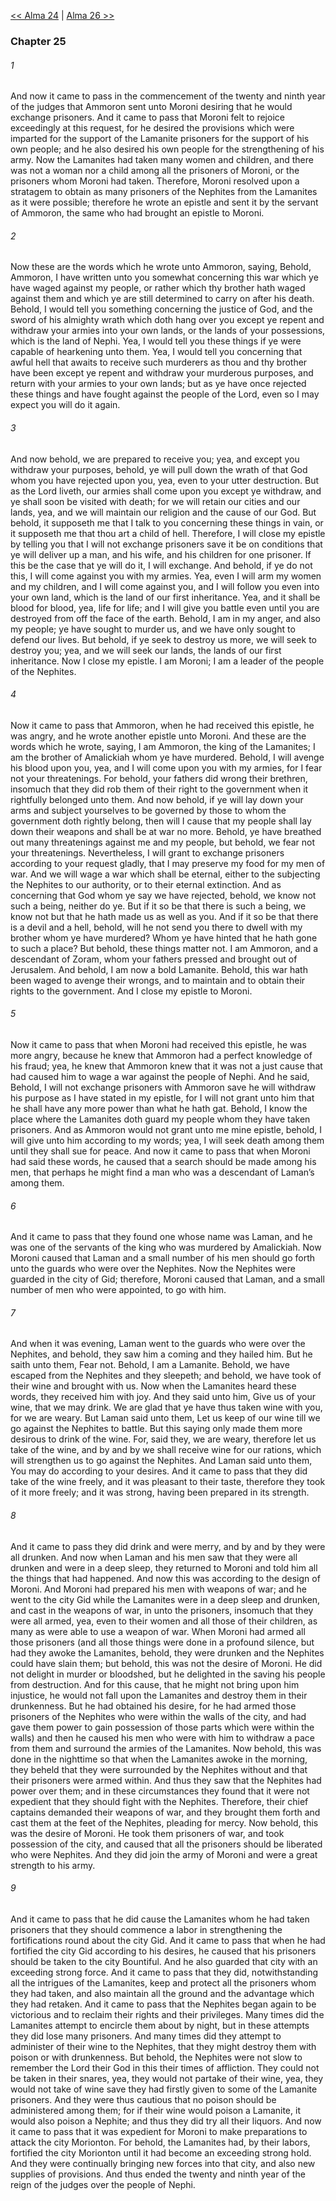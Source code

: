 [<< Alma 24](Alma%2024.md)  |  [Alma 26 >>](Alma%2026.md)

### Chapter 25
###### 1
And now it came to pass in the commencement of the twenty and ninth year of the judges that Ammoron sent unto Moroni desiring that he would exchange prisoners. And it came to pass that Moroni felt to rejoice exceedingly at this request, for he desired the provisions which were imparted for the support of the Lamanite prisoners for the support of his own people; and he also desired his own people for the strengthening of his army. Now the Lamanites had taken many women and children, and there was not a woman nor a child among all the prisoners of Moroni, or the prisoners whom Moroni had taken. Therefore, Moroni resolved upon a stratagem to obtain as many prisoners of the Nephites from the Lamanites as it were possible; therefore he wrote an epistle and sent it by the servant of Ammoron, the same who had brought an epistle to Moroni.

###### 2
Now these are the words which he wrote unto Ammoron, saying, Behold, Ammoron, I have written unto you somewhat concerning this war which ye have waged against my people, or rather which thy brother hath waged against them and which ye are still determined to carry on after his death. Behold, I would tell you something concerning the justice of God, and the sword of his almighty wrath which doth hang over you except ye repent and withdraw your armies into your own lands, or the lands of your possessions, which is the land of Nephi. Yea, I would tell you these things if ye were capable of hearkening unto them. Yea, I would tell you concerning that awful hell that awaits to receive such murderers as thou and thy brother have been except ye repent and withdraw your murderous purposes, and return with your armies to your own lands; but as ye have once rejected these things and have fought against the people of the Lord, even so I may expect you will do it again.

###### 3
And now behold, we are prepared to receive you; yea, and except you withdraw your purposes, behold, ye will pull down the wrath of that God whom you have rejected upon you, yea, even to your utter destruction. But as the Lord liveth, our armies shall come upon you except ye withdraw, and ye shall soon be visited with death; for we will retain our cities and our lands, yea, and we will maintain our religion and the cause of our God. But behold, it supposeth me that I talk to you concerning these things in vain, or it supposeth me that thou art a child of hell. Therefore, I will close my epistle by telling you that I will not exchange prisoners save it be on conditions that ye will deliver up a man, and his wife, and his children for one prisoner. If this be the case that ye will do it, I will exchange. And behold, if ye do not this, I will come against you with my armies. Yea, even I will arm my women and my children, and I will come against you, and I will follow you even into your own land, which is the land of our first inheritance. Yea, and it shall be blood for blood, yea, life for life; and I will give you battle even until you are destroyed from off the face of the earth. Behold, I am in my anger, and also my people; ye have sought to murder us, and we have only sought to defend our lives. But behold, if ye seek to destroy us more, we will seek to destroy you; yea, and we will seek our lands, the lands of our first inheritance. Now I close my epistle. I am Moroni; I am a leader of the people of the Nephites.

###### 4
Now it came to pass that Ammoron, when he had received this epistle, he was angry, and he wrote another epistle unto Moroni. And these are the words which he wrote, saying, I am Ammoron, the king of the Lamanites; I am the brother of Amalickiah whom ye have murdered. Behold, I will avenge his blood upon you, yea, and I will come upon you with my armies, for I fear not your threatenings. For behold, your fathers did wrong their brethren, insomuch that they did rob them of their right to the government when it rightfully belonged unto them. And now behold, if ye will lay down your arms and subject yourselves to be governed by those to whom the government doth rightly belong, then will I cause that my people shall lay down their weapons and shall be at war no more. Behold, ye have breathed out many threatenings against me and my people, but behold, we fear not your threatenings. Nevertheless, I will grant to exchange prisoners according to your request gladly, that I may preserve my food for my men of war. And we will wage a war which shall be eternal, either to the subjecting the Nephites to our authority, or to their eternal extinction. And as concerning that God whom ye say we have rejected, behold, we know not such a being, neither do ye. But if it so be that there is such a being, we know not but that he hath made us as well as you. And if it so be that there is a devil and a hell, behold, will he not send you there to dwell with my brother whom ye have murdered? Whom ye have hinted that he hath gone to such a place? But behold, these things matter not. I am Ammoron, and a descendant of Zoram, whom your fathers pressed and brought out of Jerusalem. And behold, I am now a bold Lamanite. Behold, this war hath been waged to avenge their wrongs, and to maintain and to obtain their rights to the government. And I close my epistle to Moroni.

###### 5
Now it came to pass that when Moroni had received this epistle, he was more angry, because he knew that Ammoron had a perfect knowledge of his fraud; yea, he knew that Ammoron knew that it was not a just cause that had caused him to wage a war against the people of Nephi. And he said, Behold, I will not exchange prisoners with Ammoron save he will withdraw his purpose as I have stated in my epistle, for I will not grant unto him that he shall have any more power than what he hath gat. Behold, I know the place where the Lamanites doth guard my people whom they have taken prisoners. And as Ammoron would not grant unto me mine epistle, behold, I will give unto him according to my words; yea, I will seek death among them until they shall sue for peace. And now it came to pass that when Moroni had said these words, he caused that a search should be made among his men, that perhaps he might find a man who was a descendant of Laman’s among them.

###### 6
And it came to pass that they found one whose name was Laman, and he was one of the servants of the king who was murdered by Amalickiah. Now Moroni caused that Laman and a small number of his men should go forth unto the guards who were over the Nephites. Now the Nephites were guarded in the city of Gid; therefore, Moroni caused that Laman, and a small number of men who were appointed, to go with him.

###### 7
And when it was evening, Laman went to the guards who were over the Nephites, and behold, they saw him a coming and they hailed him. But he saith unto them, Fear not. Behold, I am a Lamanite. Behold, we have escaped from the Nephites and they sleepeth; and behold, we have took of their wine and brought with us. Now when the Lamanites heard these words, they received him with joy. And they said unto him, Give us of your wine, that we may drink. We are glad that ye have thus taken wine with you, for we are weary. But Laman said unto them, Let us keep of our wine till we go against the Nephites to battle. But this saying only made them more desirous to drink of the wine. For, said they, we are weary, therefore let us take of the wine, and by and by we shall receive wine for our rations, which will strengthen us to go against the Nephites. And Laman said unto them, You may do according to your desires. And it came to pass that they did take of the wine freely, and it was pleasant to their taste, therefore they took of it more freely; and it was strong, having been prepared in its strength.

###### 8
And it came to pass they did drink and were merry, and by and by they were all drunken. And now when Laman and his men saw that they were all drunken and were in a deep sleep, they returned to Moroni and told him all the things that had happened. And now this was according to the design of Moroni. And Moroni had prepared his men with weapons of war; and he went to the city Gid while the Lamanites were in a deep sleep and drunken, and cast in the weapons of war, in unto the prisoners, insomuch that they were all armed, yea, even to their women and all those of their children, as many as were able to use a weapon of war. When Moroni had armed all those prisoners (and all those things were done in a profound silence, but had they awoke the Lamanites, behold, they were drunken and the Nephites could have slain them; but behold, this was not the desire of Moroni. He did not delight in murder or bloodshed, but he delighted in the saving his people from destruction. And for this cause, that he might not bring upon him injustice, he would not fall upon the Lamanites and destroy them in their drunkenness. But he had obtained his desire, for he had armed those prisoners of the Nephites who were within the walls of the city, and had gave them power to gain possession of those parts which were within the walls) and then he caused his men who were with him to withdraw a pace from them and surround the armies of the Lamanites. Now behold, this was done in the nighttime so that when the Lamanites awoke in the morning, they beheld that they were surrounded by the Nephites without and that their prisoners were armed within. And thus they saw that the Nephites had power over them; and in these circumstances they found that it were not expedient that they should fight with the Nephites. Therefore, their chief captains demanded their weapons of war, and they brought them forth and cast them at the feet of the Nephites, pleading for mercy. Now behold, this was the desire of Moroni. He took them prisoners of war, and took possession of the city, and caused that all the prisoners should be liberated who were Nephites. And they did join the army of Moroni and were a great strength to his army.

###### 9
And it came to pass that he did cause the Lamanites whom he had taken prisoners that they should commence a labor in strengthening the fortifications round about the city Gid. And it came to pass that when he had fortified the city Gid according to his desires, he caused that his prisoners should be taken to the city Bountiful. And he also guarded that city with an exceeding strong force. And it came to pass that they did, notwithstanding all the intrigues of the Lamanites, keep and protect all the prisoners whom they had taken, and also maintain all the ground and the advantage which they had retaken. And it came to pass that the Nephites began again to be victorious and to reclaim their rights and their privileges. Many times did the Lamanites attempt to encircle them about by night, but in these attempts they did lose many prisoners. And many times did they attempt to administer of their wine to the Nephites, that they might destroy them with poison or with drunkenness. But behold, the Nephites were not slow to remember the Lord their God in this their times of affliction. They could not be taken in their snares, yea, they would not partake of their wine, yea, they would not take of wine save they had firstly given to some of the Lamanite prisoners. And they were thus cautious that no poison should be administered among them; for if their wine would poison a Lamanite, it would also poison a Nephite; and thus they did try all their liquors. And now it came to pass that it was expedient for Moroni to make preparations to attack the city Morionton. For behold, the Lamanites had, by their labors, fortified the city Morionton until it had become an exceeding strong hold. And they were continually bringing new forces into that city, and also new supplies of provisions. And thus ended the twenty and ninth year of the reign of the judges over the people of Nephi.